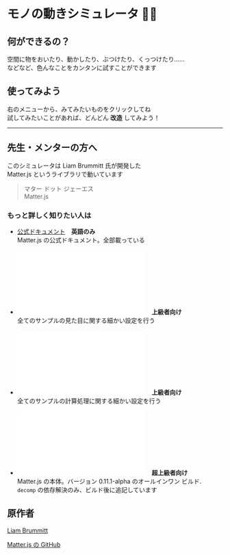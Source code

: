 # モノの動きシミュレータ 🚂💨


## 何ができるの？

空間に物をおいたり、動かしたり、ぶつけたり、くっつけたり……  
などなど、色んなことをカンタンに試すことができます


## 使ってみよう

右のメニューから、みてみたいものをクリックしてね  
試してみたいことがあれば、どんどん **改造** してみよう！

- - -
## 先生・メンターの方へ

このシミュレータは Liam Brummitt 氏が開発した  
Matter.js というライブラリで動いています
> マター ドット ジェーエス  
Matter.js

### もっと詳しく知りたい人は

- [公式ドキュメント](http://brm.io/matter-js/docs/)　**英語のみ**  
Matter.js の公式ドキュメント。全部載っている

- ![レンダラのオプション](render.js)　**上級者向け**  
全てのサンプルの見た目に関する細かい設定を行う

- ![エンジンのオプション](engine.js)　**上級者向け**  
全てのサンプルの計算処理に関する細かい設定を行う

- ![Matter.js](matter.js)　**超上級者向け**  
Matter.js の本体。バージョン 0.11.1-alpha のオールインワン ビルド.  
`decomp` の依存解決のみ、ビルド後に追記しています


## 原作者

[Liam Brummitt](http://brm.io/)

[Matter.js の GitHub](https://github.com/liabru/matter-js)

